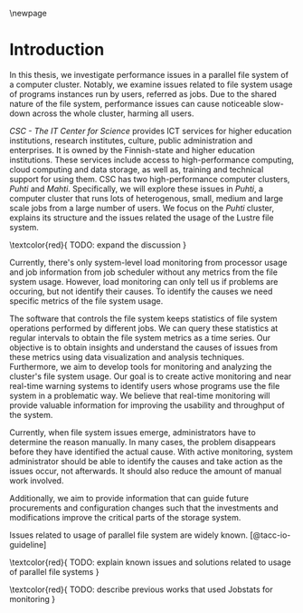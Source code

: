 \newpage

# Introduction
In this thesis, we investigate performance issues in a parallel file system of a computer cluster.
Notably, we examine issues related to file system usage of programs instances run by users, referred as jobs.
Due to the shared nature of the file system, performance issues can cause noticeable slow-down across the whole cluster, harming all users.

*CSC - The IT Center for Science* provides ICT services for higher education institutions, research institutes, culture, public administration and enterprises.
It is owned by the Finnish-state and higher education institutions.
These services include access to high-performance computing, cloud computing and data storage, as well as, training and technical support for using them.
CSC has two high-performance computer clusters, *Puhti* and *Mahti*.
Specifically, we will explore these issues in *Puhti*, a computer cluster that runs lots of heterogenous, small, medium and large scale jobs from a large number of users.
We focus on the *Puhti* cluster, explains its structure and the issues related the usage of the Lustre file system.

\textcolor{red}{
TODO: expand the discussion
}

Currently, there's only system-level load monitoring from processor usage and job information from job scheduler without any metrics from the file system usage.
However, load monitoring can only tell us if problems are occuring, but not identify their causes.
To identify the causes we need specific metrics of the file system usage.

The software that controls the file system keeps statistics of file system operations performed by different jobs.
We can query these statistics at regular intervals to obtain the file system metrics as a time series.
Our objective is to obtain insights and understand the causes of issues from these metrics using data visualization and analysis techniques.
Furthermore, we aim to develop tools for monitoring and analyzing the cluster's file system usage.
Our goal is to create active monitoring and near real-time warning systems to identify users whose programs use the file system in a problematic way.
We believe that real-time monitoring will provide valuable information for improving the usability and throughput of the system.

Currently, when file system issues emerge, administrators have to determine the reason manually.
In many cases, the problem disappears before they have identified the actual cause.
With active monitoring, system administrator should be able to identify the causes and take action as the issues occur, not afterwards.
It should also reduce the amount of manual work involved.

Additionally, we aim to provide information that can guide future procurements and configuration changes such that the investments and modifications improve the critical parts of the storage system.

Issues related to usage of parallel file system are widely known.
[@tacc-io-guideline]

\textcolor{red}{
TODO: explain known issues and solutions related to usage of parallel file systems
}

\textcolor{red}{
TODO: describe previous works that used Jobstats for monitoring
}

